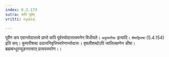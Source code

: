 ```yaml
---
index: 6.2.173
sutra: कपि पूर्वम्
vritti: nyasa

---
```

पूर्वेण कप एवान्तोदात्तत्वे प्राप्ते कपि पूर्वस्योदात्तत्वमनेन विधीयते। `अकुमारीकः` इत्यादि। `शेषाद्विभाषा` (5.4.154) इति कप्। कुमारीशब्द उदात्तनिवृत्तिस्वरेणान्तोदात्तः। वृषलीशब्दोऽपि जातिलक्षणेन ङीषा। ब्रह्मबन्धूरप्यूङन्तत्वात् प्रत्ययस्वरेण।।